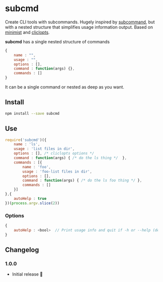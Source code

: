 # subcmd

Create CLI tools with subcommands. Hugely inspired by [subcommand](https://github.com/maxogden/subcommand),
but with a nested structure that simplifies usage information output. Based on [minimist](https://www.npmjs.com/package/minimist) and [cliclopts](https://www.npmjs.com/package/cliclopts).

**subcmd** has a single nested structure of commands

```js
{
    name : "",
    usage : "",
    options : [],
    command : function(args) {},
    commands : []
}
```

It can be a single command or nested as deep as you want.

## Install

```sh
npm install --save subcmd
```

## Use

```js
require('subcmd')({
    name : 'ls',
    usage : 'list files in dir',
    options : [], /* cliclopts options */
    command : function(args) { /* do the ls thing */  },
    commands : [{
        name : 'foo',
        usage : 'foo-list files in dir',
        options : [],
        command : function(args) { /* do the ls foo thing */ },
        commands : []
    }]
},{
    autoHelp : true
})(process.argv.slice(2))
```

### Options

```js
{
    autoHelp : <bool>  // Print usage info and quit if -h or --help (default false)
}
```

## Changelog

### 1.0.0

* Initial release :tada:
